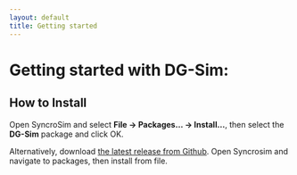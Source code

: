 ```yaml
---
layout: default
title: Getting started
---
```


# Getting started with **DG-Sim**:

## How to Install

Open SyncroSim and select **File -> Packages… -> Install…**, then select the **DG-Sim** package and click OK.

Alternatively, download [the latest release from Github](https://github.com/ApexRMS/dgsim/releases/). Open Syncrosim and navigate to packages, then install from file.
